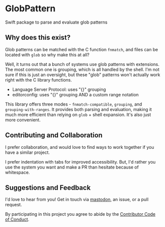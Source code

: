 # GlobPattern
Swift package to parse and evaluate glob patterns

## Why does this exist?

Glob patterns can be matched with the C function `fnmatch`, and files can be located with `glob` so why make this at all?

Well, it turns out that a bunch of systems use glob patterns with extensions. The most common one is grouping, which is all handled by the shell. I'm not sure if this is just an oversight, but these "glob" patterns won't actually work right with the C library functions.

- Language Server Protocol: uses "{}" grouping
- editorconfig: uses "{}" grouping AND a custom range notation

This library offers three modes - `fnmatch-compatible`, `grouping`, and `grouping-with-ranges`. It provides both parsing and evaluation, making it much more efficient than relying on `glob` + shell expansion. It's also just more convenient.

## Contributing and Collaboration

I prefer collaboration, and would love to find ways to work together if you have a similar project.

I prefer indentation with tabs for improved accessibility. But, I'd rather you use the system you want and make a PR than hesitate because of whitespace.

## Suggestions and Feedback

I'd love to hear from you! Get in touch via [mastodon](https://mastodon.social/@mattiem), an issue, or a pull request.

By participating in this project you agree to abide by the [Contributor Code of Conduct](CODE_OF_CONDUCT.md).
